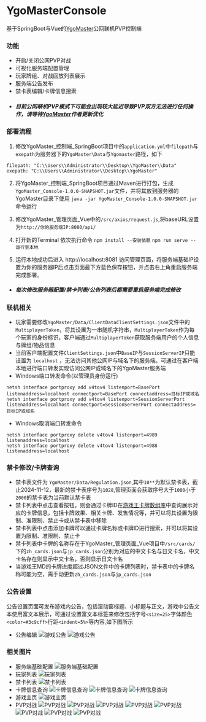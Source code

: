 # YgoMasterConsole

基于SpringBoot与Vue的[YgoMaster](https://github.com/pixeltris/YgoMaster)公网联机PVP控制端

### 功能
- 开启/关闭公网PVP对战
- 可视化服务端配置管理
- 玩家牌组、对战回放列表展示
- 服务端公告发布
- 禁卡表编辑/卡牌信息搜索
- ##### 目前公网联机PVP模式下可能会出现较大延迟导致PVP双方无法进行任何操作，请等待[YgoMaster](https://github.com/pixeltris/YgoMaster)作者更新优化

### 部署流程
1. 修改YgoMaster_控制端_SpringBoot项目中的```application.yml```中```filepath```与```exepath```为服务器下的```YgoMaster\Data```与```Ygomaster```路径，如下
```
filepath: "C:\\Users\\Administrator\\Desktop\\YgoMaster\\Data"
exepath: "C:\\Users\\Administrator\\Desktop\\YgoMaster"
```
2. 将YgoMaster_控制端_SpringBoot项目通过Maven进行打包，生成```YgoMaster_Console-1.0.0-SNAPSHOT.jar```文件，并将其放到服务器的YgoMaster目录下使用 ```java -jar YgoMaster_Console-1.0.0-SNAPSHOT.jar```命令运行

3. 修改YgoMaster_管理页面_Vue中的```/src/axios/request.js```,将baseURL设置为```http://你的服务端IP:8080/api/```
4. 打开新的Terminal 依次执行命令
   ```npm install --安装依赖```
   ```npm run serve --运行至本地```
5. 运行本地成功后进入 http://localhost:8081 访问管理页面，将服务端基础IP设置为你的服务器IP后点击页面最下方蓝色保存按钮，并点击右上角重启服务端完成部署。
* ##### 每次修改服务器配置/禁卡列表/公告列表后都需要重启服务端完成修改 


### 联机相关
- 玩家需要修改```YgoMaster/Data/ClientDataClientSettings.json```文件中的```MultiplayerToken```，将其设置为一串随机字符串，```MultiplayerToken```作为每个玩家的身份标识，客户端通过```MultiplayerToken```获取服务端用户的个人信息与牌组/物品信息
- 当前客户端配置文件```ClientSettings.json```中```BaseIP```与```SessionServerIP```只能设置为 ```localhost``` ，无法访问其他公网IP与域名下的服务端。可通过在客户端本地进行端口转发实现访问公网IP或域名下的YgoMaster服务端
- Windows端口转发命令(以管理员身份运行)
 ```
 netsh interface portproxy add v4tov4 listenport=BasePort listenaddress=localhost connectport=BasePort connectaddress=目标IP或域名
netsh interface portproxy add v4tov4 listenport=SessionServerPort listenaddress=localhost connectport=SessionServerPort connectaddress=目标IP或域名
 ```
 - Windows取消端口转发命令

 ```
 netsh interface portproxy delete v4tov4 listenport=4989 listenaddress=localhost
netsh interface portproxy delete v4tov4 listenport=4988 listenaddress=localhost
 ```

### 禁卡修改/卡牌查询
- 禁卡表文件为 ```YgoMaster/Data/Regulation.json```,其中```10**```为默认禁卡表，截止2024-11-12，最新的禁卡表序号为```1028```,管理页面会获取序号大于```1000```小于```2000```的禁卡表为当前默认禁卡表
- 禁卡列表中点击查看按钮，则会通过卡牌ID在[游戏王卡牌数组库](https://db.yugioh-card-cn.com/card_search.action.html)中查询展示对应的卡牌信息，包括卡牌效果、相关卡牌、发售情况等，并可以将其设置为限制、准限制、禁止卡或从禁卡表中移除
- 禁卡列表中点击添加卡牌可以通过卡牌名称或卡牌ID进行搜索，并可以将其设置为限制、准限制、禁止卡
- 禁卡列表中卡牌的名称存在于YgoMaster_管理页面_Vue项目中```/src/cards/```下的```zh_cards.json```与```jp_cards.json```分别为对应的中文卡名与日文卡名，中文卡名存在则显示中文卡名，否则显示日文卡名
- 当游戏王MD的卡牌进度超过JSON文件中的卡牌列表时，禁卡表中的卡牌名称可能为空，需手动更新```zh_cards.json```与```jp_cards.json```
### 公告设置

公告设置页面可发布游戏内公告，包括滚动窗标题、小标题与正文，游戏中公告文本使用富文本展示，可通过设置富文本标签来修改包括字号```<size=25>```字体颜色```<color=#3c9cff>```行距```<indent=5%>```等内容,如下图所示
- 公告编辑
![游戏公告](演示图片/公告编辑.jpg)
![游戏公告](演示图片/公告查询.jpg)

### 相关图片
- 服务端基础配置
![服务端基础配置](演示图片/服务端基础配置.jpg)
- 玩家列表
![玩家列表](演示图片/玩家列表.jpg)
- 禁卡列表
![禁卡列表](演示图片/禁卡列表.jpg)
- 卡牌信息查询
![卡牌信息查询](演示图片/卡牌信息查询.jpg)
![卡牌信息查询](演示图片/通过卡牌ID搜索卡牌信息.jpg)
![卡牌信息查询](演示图片/通过卡牌名称搜索卡牌信息.jpg)
- 游戏主页
![游戏主页](演示图片/游戏主页.jpg)
- PVP对战
![PVP对战](演示图片/PVP_1.jpg)
![PVP对战](演示图片/PVP_2.jpg)
![PVP对战](演示图片/PVP_3.jpg)
![PVP对战](演示图片/PVP_4.jpg)
![PVP对战](演示图片/PVP_5.jpg)
![PVP对战](演示图片/PVP_6.jpg)
![PVP对战](演示图片/PVP_7.jpg)
![PVP对战](演示图片/PVP_8.jpg)
